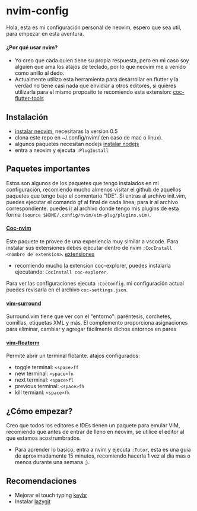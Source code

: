 # nvim-config
Hola, esta es mi configuración personal de neovim, espero que sea util, para empezar en esta aventura.

#### ¿Por qué usar nvim?
- Yo creo que cada quien tiene su propia respuesta, pero en mi caso soy alguien que ama los atajos de teclado,
por lo que neovim me a venido como anillo al dedo.
- Actualmente utilizo esta herramienta para desarrollar en flutter y la verdad no tiene casi nada que envidiar a otros editores,
si quieres utilizarla para el mismo proposito te recomiendo esta extension: [coc-flutter-tools](https://github.com/theniceboy/coc-flutter-tools)

## Instalación
- [instalar neovim](https://github.com/neovim/neovim/wiki/Installing-Neovim), necesitaras la version 0.5
- clona este repo en ~/.config/nvim/ (en caso de mac o linux).
- algunos paquetes necesitan nodejs [instalar nodejs](https://nodejs.org/en/)
- entra a neovim y ejecuta ``:PlugInstall``

## Paquetes importantes
Estos son algunos de los paquetes que tengo instalados en mi configuración, recomiendo mucho almenos visitar el github
de aquellos paquetes que tengo bajo el comentario "IDE".
Si entras al archivo init.vim, puedes ejecutar el comando gf al final de cada linea, para ir al archivo correspondiente.
puedes ir al archivo donde tengo mis plugins de esta forma ``(source $HOME/.config/nvim/vim-plug/plugins.vim)``.

#### [Coc-nvim]( https://github.com/neoclide/coc.nvim )
Este paquete te provee de una experiencia muy similar a vscode.
Para instalar sus extensiones debes ejecutar dentro de nvim ``:CocInstall <nombre de extension>``.
[extensiones](https://github.com/neoclide/coc.nvim/wiki/Using-coc-extensions)

- recomiendo mucho la extension coc-explorer, puedes instalarla ejecutando:
``CocInstall coc-explorer``.

Para ver las configuraciones ejecuta ``:CocConfig``.
mi configuración actual puedes revisarla en el archivo ``coc-settings.json``.

#### [ vim-surround ](https://github.com/tpope/vim-surround)
Surround.vim tiene que ver con el "entorno": paréntesis, corchetes, comillas, etiquetas XML y más. 
El complemento proporciona asignaciones para eliminar, cambiar y agregar fácilmente dichos entornos en pares

#### [vim-floaterm](https://github.com/voldikss/vim-floaterm)
Permite abrir un terminal flotante.
atajos configurados:
- toggle terminal: ``<space>ff``
- new terminal: ``<space>fn``
- next terminal: ``<space>fl``
- previous terminal: ``<space>fh``
- kill termianl: ``<space>fk``

## ¿Cómo empezar?
Creo que todos los editores e IDEs tienen un paquete para emular VIM, recomiendo que antes de entrar de lleno en neovim,
se utilice el editor al que estamos acostrumbrados.

- Para aprender lo basico, entra a nvim y ejecuta ``:Tutor``, esta es una guia de aproximadamente 15 minutos, recomiendo
hacerla 1 vez al dia mas o menos durante una semana ;).

## Recomendaciones
- Mejorar el touch typing [ keybr ](https://www.keybr.com/)
- Instalar [lazygit](https://github.com/jesseduffield/lazygit)



